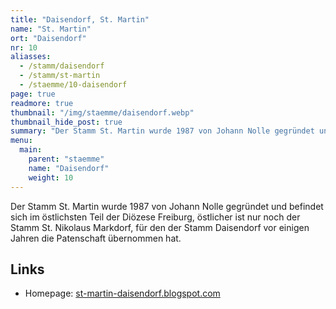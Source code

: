 ```yaml
---
title: "Daisendorf, St. Martin"
name: "St. Martin"
ort: "Daisendorf"
nr: 10
aliasses:
  - /stamm/daisendorf
  - /stamm/st-martin
  - /staemme/10-daisendorf
page: true
readmore: true
thumbnail: "/img/staemme/daisendorf.webp"
thumbnail_hide_post: true
summary: "Der Stamm St. Martin wurde 1987 von Johann Nolle gegründet und befindet sich im östlichsten Teil der Diözese Freiburg, östlicher ist nur noch der Stamm St. Nikolaus Markdorf, für den der Stamm Daisendorf vor einigen Jahren die Patenschaft übernommen hat. Homepage: st-martin-daisendorf.blogspot.com"
menu:
  main:
    parent: "staemme"
    name: "Daisendorf"
    weight: 10
---
```


Der Stamm St. Martin wurde 1987 von Johann Nolle gegründet und befindet sich im östlichsten Teil der Diözese Freiburg, östlicher ist nur noch der Stamm St. Nikolaus Markdorf, für den der Stamm Daisendorf vor einigen Jahren die Patenschaft übernommen hat.

## Links

* Homepage: [st-martin-daisendorf.blogspot.com](https://st-martin-daisendorf.blogspot.com)
